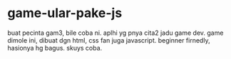 # game-ular-pake-js
buat pecinta gam3, bile coba ni. aplhi yg pnya cita2 jadu game dev. game dimole ini, dibuat dgn html, css fan juga javascript. beginner firnedly, hasionya hg bagus. skuys coba.
